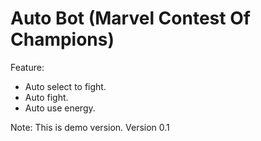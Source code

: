 # Auto Bot (Marvel Contest Of Champions)
Feature:
- Auto select to fight.
- Auto fight.
- Auto use energy.

Note: This is demo version.
Version 0.1
